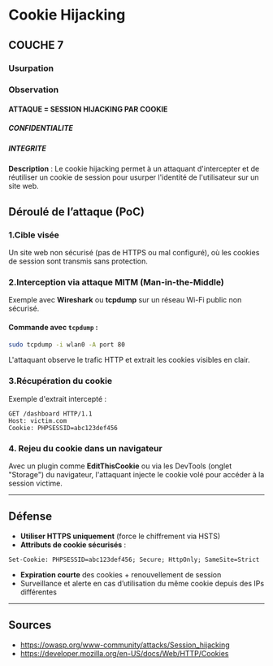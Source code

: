 # Cookie Hijacking
## COUCHE 7

### Usurpation
### Observation

#### ATTAQUE = SESSION HIJACKING PAR COOKIE

##### CONFIDENTIALITE
##### INTEGRITE

**Description** :
Le cookie hijacking permet à un attaquant d'intercepter et de réutiliser un cookie de session pour usurper l'identité de l'utilisateur sur un site web.


## Déroulé de l’attaque (PoC)

### 1.Cible visée  
Un site web non sécurisé (pas de HTTPS ou mal configuré), où les cookies de session sont transmis sans protection.

### 2.Interception via attaque MITM (Man-in-the-Middle)

Exemple avec **Wireshark** ou **tcpdump** sur un réseau Wi-Fi public non sécurisé.

#### Commande avec `tcpdump` :
```bash
sudo tcpdump -i wlan0 -A port 80
```

L'attaquant observe le trafic HTTP et extrait les cookies visibles en clair.

### 3.Récupération du cookie

Exemple d'extrait intercepté :
```
GET /dashboard HTTP/1.1  
Host: victim.com  
Cookie: PHPSESSID=abc123def456
```

### 4. Rejeu du cookie dans un navigateur

Avec un plugin comme **EditThisCookie** ou via les DevTools (onglet "Storage") du navigateur, l'attaquant injecte le cookie volé pour accéder à la session victime.

---

## Défense
- **Utiliser HTTPS uniquement** (force le chiffrement via HSTS)  
- **Attributs de cookie sécurisés** :
```http
Set-Cookie: PHPSESSID=abc123def456; Secure; HttpOnly; SameSite=Strict
```
- **Expiration courte** des cookies + renouvellement de session  
- Surveillance et alerte en cas d’utilisation du même cookie depuis des IPs différentes  

---

## Sources
- https://owasp.org/www-community/attacks/Session_hijacking  
- https://developer.mozilla.org/en-US/docs/Web/HTTP/Cookies
